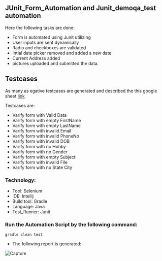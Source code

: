 ## JUnit_Form_Automation and Junit_demoqa_test automation
Here the following tasks are done:
- Form is automated using Junit utilizing 
- User inputs are sent dynamically
- Radio and checkboxes are validated
- Intial date picker removed and added a new date
- Current Address added
- pictures uploaded and submitted the data.


## Testcases
As many as egative testcases are generated and described the this google sheet [link](https://docs.google.com/spreadsheets/d/1E8cdCjJKg039UWqYsYfEiUSxNY9q9FVoiPYAGluIQcY/edit#gid=0) 

Testcases are:
- Varify form with Valid Data
- Varify form with empty FirstName
- Varify form with empty LastName
- Varify form with invalid Email
- Varify form with invalid PhoneNo
- Varify form with invalid DOB
- Varify form with no Hobby
- Varify form with no Gender
- Varify form with empty Subject
- Varify form with invalid File
- Varify form with no State City

### Technology: </br>
- Tool: Selenium
- IDE: Intellij
- Build tool: Gradle
- Language: Java
- Test_Runner: Junit
### Run the Automation Script by the following command:
 ```
 gradle clean test 
 ```
- The following report is generated:

 ![Capture](https://user-images.githubusercontent.com/85132422/199203862-c54e79b4-5713-47dc-bfbd-81d5b98662c9.PNG)

